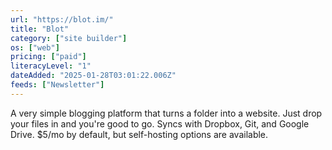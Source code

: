 ```yaml
---
url: "https://blot.im/"
title: "Blot"
category: ["site builder"]
os: ["web"]
pricing: ["paid"]
literacyLevel: "1"
dateAdded: "2025-01-28T03:01:22.006Z"
feeds: ["Newsletter"]
---
```


A very simple blogging platform that turns a folder into a website. Just drop your files in and you're good to go. Syncs with Dropbox, Git, and Google Drive. $5/mo by default, but self-hosting options are available.
